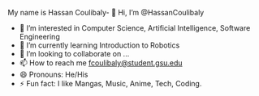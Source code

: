 My name is Hassan Coulibaly- 👋 Hi, I’m @HassanCoulibaly
- 👀 I’m interested in Computer Science, Artificial Intelligence, Software Engineering 
- 🌱 I’m currently learning Introduction to Robotics
- 💞️ I’m looking to collaborate on ...
- 📫 How to reach me fcoulibaly@student.gsu.edu 
- 😄 Pronouns: He/His
- ⚡ Fun fact: I like Mangas, Music, Anime, Tech, Coding.

<!---
HassanCoulibaly/HassanCoulibaly is a ✨ special ✨ repository because its `README.md` (this file) appears on your GitHub profile.
You can click the Preview link to take a look at your changes.
--->
